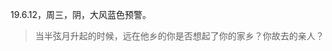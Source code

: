 <link href="../../css/style.css" rel="stylesheet" type="text/css" />

<span class="fzzy">19.6.12，周三，阴，大风蓝色预警。

> 当半弦月升起的时候，远在他乡的你是否想起了你的家乡？你故去的亲人？

<div class="p">

